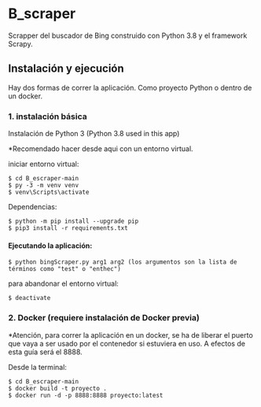 # B_scraper
Scrapper del buscador de Bing construido con Python 3.8 y el framework Scrapy.

## Instalación y ejecución
Hay dos formas de correr la aplicación. Como proyecto Python o dentro de un docker.

### 1. instalación básica

Instalación de Python 3 (Python 3.8 used in this app)

*Recomendado hacer desde aqui con un entorno virtual.

iniciar entorno virtual:

	$ cd B_escraper-main
	$ py -3 -m venv venv
	$ venv\Scripts\activate

Dependencias:

	$ python -m pip install --upgrade pip
	$ pip3 install -r requirements.txt

#### Ejecutando la aplicación:

	$ python bingScraper.py arg1 arg2 (los argumentos son la lista de términos como "test" o "enthec")
  
 para abandonar el entorno virtual:

	$ deactivate

### 2. Docker (requiere instalación de Docker previa)
*Atención, para correr la aplicación en un docker, se ha de liberar el puerto que vaya a ser usado por el contenedor si estuviera en uso. A efectos de esta guía será el 8888.

Desde la terminal:

	$ cd B_escraper-main
	$ docker build -t proyecto .
	$ docker run -d -p 8888:8888 proyecto:latest
  
  
